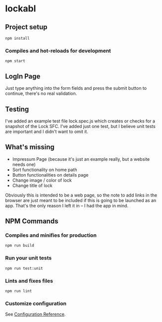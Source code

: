 # lockabl

## Project setup
```
npm install
```

### Compiles and hot-reloads for development
```
npm start
```

## LogIn Page
Just type anything into the form fields and press the submit button to continue, there's no real validation.

## Testing
I've added an example test file lock.spec.js which creates or checks for a snapshot of the Lock SFC. I've added just one test, but I believe unit tests are important and I didn't want to omit it.

## What's missing
- Impressum Page (because it's just an example really, but a website needs one)
- Sort functionality on home path
- Button functionalities on details page
- Change image / color of lock
- Change title of lock

Obviously this is intended to be a web page, so the note to add links in the browser are just meant to be included if this is going to be launched as an app. That's the only reason I left it in – I had the app in mind.

## NPM Commands

### Compiles and minifies for production
```
npm run build
```

### Run your unit tests
```
npm run test:unit
```

### Lints and fixes files
```
npm run lint
```

### Customize configuration
See [Configuration Reference](https://cli.vuejs.org/config/).
